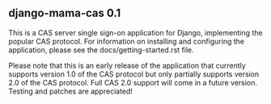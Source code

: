 django-mama-cas 0.1
-------------------

This is a CAS server single sign-on application for Django, implementing
the popular CAS protocol. For information on installing and configuring
the application, please see the docs/getting-started.rst file.

Please note that this is an early release of the application that currently
supports version 1.0 of the CAS protocol but only partially supports version
2.0 of the CAS protocol. Full CAS 2.0 support will come in a future version.
Testing and patches are appreciated!
